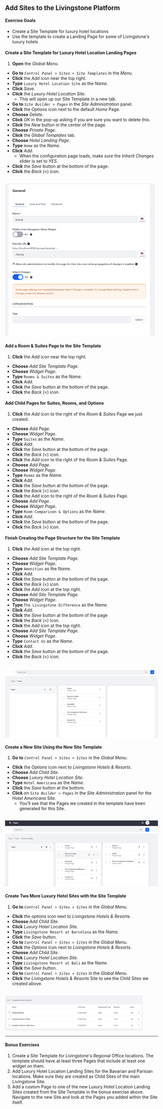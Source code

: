 ## Add Sites to the Livingstone Platform

<div class="ahead">

#### Exercise Goals

- Create a Site Template for luxury hotel locations
- Use the template to create a Landing Page for some of Livingstone's luxury hotels

</div>

#### Create a Site Template for Luxury Hotel Location Landing Pages
1. **Open** the _Global Menu_.
* **Go to** _`Control Panel > Sites > Site Templates`_ in the _Menu_. 
* **Click** the _Add_ icon near the top right.
* **Type** `Luxury Hotel Location Site` as the _Name_. 
* **Click** _Save_.  
* **Click** the _Luxury Hotel Location Site_.
	- This will open up our Site Template in a new tab.
* **Go to** _`Site Builder > Pages`_ in the _Site Administration_ panel.
* **Click** the _Options_ icon next to the default _Home_ Page.
* **Choose** _Delete_.
* **Click** _OK_ in the pop-up asking if you are sure you want to delete this.
* **Click** the _New_ button in the center of the page.
* **Choose** _Private Page_.
* **Click** the _Global Templates_ tab.  
* **Choose** _Hotel Landing Page_.
* **Type** `Home` as the _Name_.
* **Click** _Add_.
	- When the configuration page loads, make sure the _Inherit Changes_ slider is set to _YES_.
* **Click** the _Save_ button at the bottom of the page.
* **Click** the _Back_ (<) icon.

<br />

<img src="images/home_page_created.png" style="max-width:98%;" />

#### Add a Room & Suites Page to the Site Template
1. **Click** the _Add_ icon near the top right.
* **Choose** _Add Site Template Page_.
* **Choose** _Widget Page_.
* **Type** `Rooms & Suites` as the _Name_.
* **Click** _Add_.
* **Click** the _Save_ button at the bottom of the page.
* **Click** the _Back_ (<) icon.

#### Add Child Pages for Suites, Rooms, and Options
1. **Click** the _Add_ icon to the right of the _Room & Suites_ Page we just created.
* **Choose** _Add Page_.
* **Choose** _Widget Page_.
* **Type** `Suites` as the _Name_.
* **Click** _Add_.
* **Click** the _Save_ button at the bottom of the page.
* **Click** the _Back_ (<) icon.
* **Click** the _Add_ icon to the right of the _Room & Suites_ Page.
* **Choose** _Add Page_.
* **Choose** _Widget Page_.
* **Type** `Rooms` as the _Name_.
* **Click** _Add_.
* **Click** the _Save_ button at the bottom of the page.
* **Click** the _Back_ (<) icon.
* **Click** the _Add_ icon to the right of the _Room & Suites_ Page.
* **Choose** _Add Page_.
* **Choose** _Widget Page_.
* **Type** `Room Comparison & Options` as the _Name_.
* **Click** _Add_.
* **Click** the _Save_ button at the bottom of the page.
* **Click** the _Back_ (<) icon.

<div class="page"></div>

#### Finish Creating the Page Structure for the Site Template
1. **Click** the _Add_ icon at the top right.
* **Choose** _Add Site Template Page_.
* **Choose** _Widget Page_.
* **Type** `Amenities` as the _Name_.
* **Click** _Add_.
* **Click** the _Save_ button at the bottom of the page.
* **Click** the _Back_ (<) icon.
* **Click** the _Add_ icon at the top right.
* **Choose** _Add Site Template Page_.
* **Choose** _Widget Page_.
* **Type** `The Livingstone Difference` as the _Name_.
* **Click** _Add_.
* **Click** the _Save_ button at the bottom of the page
* **Click** the _Back_ (<) icon.
* **Click** the _Add_ icon at the top right.
* **Choose** _Add Site Template Page_.
* **Choose** _Widget Page_.
* **Type** `Contact Us` as the _Name_.
* **Click** _Add_.
* **Click** the _Save_ button at the bottom of the page.
* **Click** the _Back_ (<) icon.

<br />

<img src="images/page_structure_completed.png" style="max-width:100%;" />

#### Create a New Site Using the New Site Template
1. **Go to** _`Control Panel > Sites > Sites`_ in the _Global Menu_.   
* **Click** the _Options_ icon next to _Livingstone Hotels & Resorts_.
* **Choose** _Add Child Site_.  
* **Choose** _Luxury Hotel Location Site_.
* **Type** `Hotel Americana` as the _Name_.
* **Click** the _Save_ button at the bottom.
* **Click** on _`Site Builder > Pages`_ in the _Site Administration_ panel for the _Hotel Americana_ Site.
	* You'll see that the Pages we created in the template have been generated for this Site.

<br />

<img src="images/hotel_americana.png" style="max-width: 100%;" />

<br />

#### Create Two More Luxury Hotel Sites with the Site Template
1. **Go to** _`Control Panel > Sites > Sites`_ in the _Global Menu_.  
* **Click** the _options_ icon next to _Livingstone Hotels & Resorts_.  
* **Choose** _Add Child Site_.
* **Click** _Luxury Hotel Location Site_.
* **Type** `Livingstone Resort at Barcelona` as the _Name_.  
* **Click** the _Save_ button.
* **Go to** _`Control Panel > Sites > Sites`_ in the _Global Menu_.  
* **Click** the _Options_ icon next to _Livingstone Hotels & Resorts_.  
* **Choose** _Add Child Site_.
* **Click** _Luxury Hotel Location Site_.
* **Type** `Livingstone Resort at Bali` as the _Name_.  
* **Click** the _Save_ button.
* **Go to** _`Control Panel > Sites > Sites`_ in the _Global Menu_.
* **Click** the _Livingstone Hotels & Resorts_ Site to see the Child Sites we created above. 

<br />

<img src="images/three_hotel_location_sites.png" style="max-width: 90%;">

<div class="page"></div>

---

#### Bonus Exercises
1. Create a Site Template for Livingstone's Regional Office locations. The template should have at least three Pages that include at least one widget on them.
2. Add Luxury Hotel Location Landing Sites for the Bavarian and Parisian locations. Make sure they are created as Child Sites of the main Livingstone Site.
3. Add a custom Page to one of the new Luxury Hotel Location Landing Sites created from the Site Template in the bonus exercise above. Navigate to the new Site and look at the Pages you added within the Site itself.
